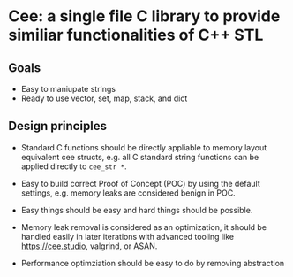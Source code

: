 # Cee: a single file C library to provide similiar functionalities of C++ STL


## Goals
*  Easy to maniupate strings 
*  Ready to use vector, set, map, stack, and dict


## Design principles

*  Standard C functions should be directly appliable to memory layout equivalent cee structs,
   e.g. all C standard string functions can be applied directly to `cee_str *`.
   
*  Easy to build correct Proof of Concept (POC) by using the default settings,
   e.g. memory leaks are considered benign in POC.

*  Easy things should be easy and hard things should be possible.

*  Memory leak removal is considered as an optimization, it should be
   handled easily in later iterations with advanced tooling like 
   https://cee.studio, valgrind, or ASAN.

*  Performance optimziation should be easy to do by removing abstraction
